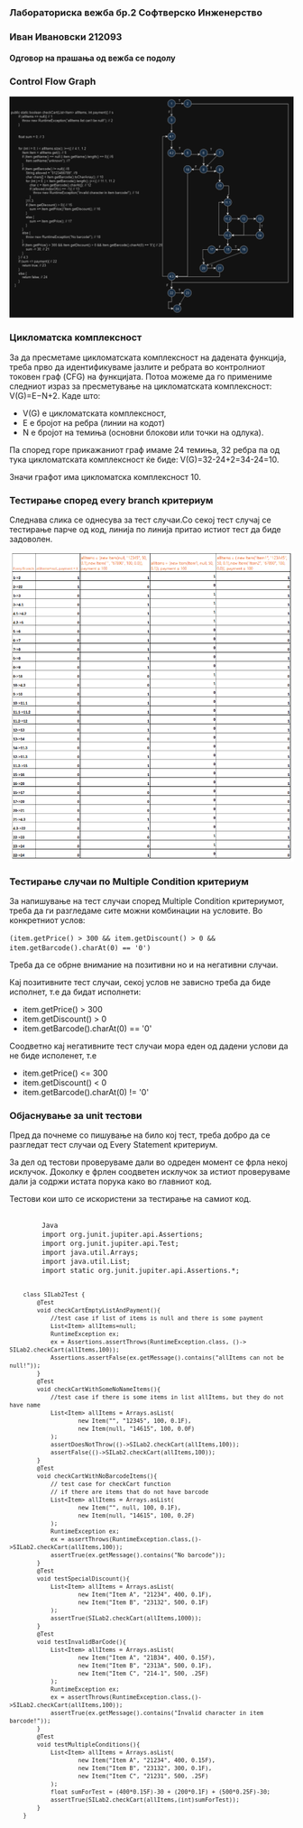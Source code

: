 <h3>Лабораториска вежба бр.2 Софтверско Инженерство</h3>
<h3> Иван Ивановски 212093</h3>
<h4>Одговор на прашања од вежба се подолу</h4>
<h3>Control Flow Graph</h3>
<img src="./SI_2024_lab2_resenie_CFG.PNG" alt="Slika na control flow graph na funckijata checkCart"/>
<h3>Цикломатска комплексност</h3>
<p>За да пресметаме цикломатската комплексност на дадената функција, треба прво да идентификуваме јазлите и ребрата во контролниот токовен граф (CFG) на функцијата.
Потоа можеме да го примениме следниот израз за пресметување на цикломатската комплексност:
V(G)=E−N+2. Каде што:</p>
<ul>
<li>V(G) е цикломатската комплексност,</li>
<li>E е бројот на ребра (линии на кодот)</li>
<li>N е бројот на темиња (основни блокови или точки на одлука).</li> 
</ul>
<p>Па според горе прикажаниот граф имаме 24 темиња, 32 ребра па од тука цикломатската комплексност ќе биде: V(G)=32-24+2=34-24=10.</p> 
<p>Значи графот има цикломатска комплексност 10.</p>
<h3>Тестирање според every branch критериум</h3>
<p>Следнава слика се однесува за тест случаи.Со секој тест случај се тестирање парче од код, линија по линија притао истиот тест да биде задоволен.</p>
<img src="SI_2024_lab2_every_branch_testiranje.PNG" alt="Mesto od slika so test slucai po every branch kriterium"/>
<h3>Тестирање случаи по Multiple Condition критериум</h3>
<p>За напишување на тест случаи според Multiple Condition критериумот, треба да ги разгледаме сите можни комбинации на условите. Во конкретниот услов:</p>
<code>(item.getPrice() > 300 && item.getDiscount() > 0 && item.getBarcode().charAt(0) == '0')</code>
<p>Треба да се обрне внимание на позитивни но и на негативни случаи.</p>
<p>Кај позитивните тест случаи, секој услов не зависно треба да биде исполнет, т.е да бидат исполнети:</p>
<ul>
    <li>item.getPrice() > 300</li>
    <li>item.getDiscount() > 0</li>
    <li>item.getBarcode().charAt(0) == '0'</li>
</ul>
<p>Соодветно кај негативните тест случаи мора еден од дадени услови да не биде исполенет, т.е  </p>
<ul>
    <li>item.getPrice() <= 300</li>
    <li>item.getDiscount() < 0</li>
    <li>item.getBarcode().charAt(0) != '0'</li>
</ul>
<h3>Објаснување за unit тестови</h3>
<p>Пред да почнеме со пишување на било кој тест, треба добро да се разгледат тест случаи од Every Statement критериум. </p>
<p>За дел од тестови проверуваме дали во одреден момент се фрла некој исклучок. Доколку е фрлен соодветен исклучок за истиот 
проверуваме дали ја содржи истата порука како во главниот код.</p>
<p>Тестови кои што се искористени за тестирање на самиот код.</p>
<pre>
    <code>
        Java
        import org.junit.jupiter.api.Assertions;
        import org.junit.jupiter.api.Test;
        import java.util.Arrays;
        import java.util.List;
        import static org.junit.jupiter.api.Assertions.*;
        
        class SILab2Test {
            @Test
            void checkCartEmptyListAndPayment(){
                //test case if list of items is null and there is some payment
                List<Item> allItems=null;
                RuntimeException ex;
                ex = Assertions.assertThrows(RuntimeException.class, ()-> SILab2.checkCart(allItems,100));
                Assertions.assertFalse(ex.getMessage().contains("allItems can not be null!"));
            }
            @Test
            void checkCartWithSomeNoNameItems(){
                //test case if there is some items in list allItems, but they do not have name
                List<Item> allItems = Arrays.asList(
                        new Item("", "12345", 100, 0.1F),
                        new Item(null, "14615", 100, 0.0F)
                );
                assertDoesNotThrow(()->SILab2.checkCart(allItems,100));
                assertFalse(()->SILab2.checkCart(allItems,100));
            }
            @Test
            void checkCartWithNoBarcodeItems(){
                // test case for checkCart function
                // if there are items that do not have barcode
                List<Item> allItems = Arrays.asList(
                        new Item("", null, 100, 0.1F),
                        new Item(null, "14615", 100, 0.2F)
                );
                RuntimeException ex;
                ex = assertThrows(RuntimeException.class,()->SILab2.checkCart(allItems,100));
                assertTrue(ex.getMessage().contains("No barcode"));
            }
            @Test
            void testSpecialDiscount(){
                List<Item> allItems = Arrays.asList(
                        new Item("Item A", "21234", 400, 0.1F),
                        new Item("Item B", "23132", 500, 0.1F)
                );
                assertTrue(SILab2.checkCart(allItems,1000));
            }
            @Test
            void testInvalidBarCode(){
                List<Item> allItems = Arrays.asList(
                        new Item("Item A", "21B34", 400, 0.15F),
                        new Item("Item B", "2313A", 500, 0.1F),
                        new Item("Item C", "214-1", 500, .25F)
                );
                RuntimeException ex;
                ex = assertThrows(RuntimeException.class,()->SILab2.checkCart(allItems,100));
                assertTrue(ex.getMessage().contains("Invalid character in item barcode!"));
            }
            @Test
            void testMultipleConditions(){
                List<Item> allItems = Arrays.asList(
                        new Item("Item A", "21234", 400, 0.15F),
                        new Item("Item B", "23132", 300, 0.1F),
                        new Item("Item C", "21231", 500, .25F)
                );
                float sumForTest = (400*0.15F)-30 + (200*0.1F) + (500*0.25F)-30;
                assertTrue(SILab2.checkCart(allItems,(int)sumForTest));
            }
        }

</code>
</pre>
